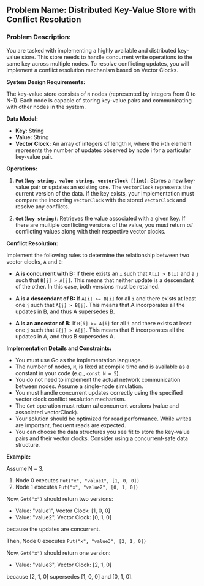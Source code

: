 ## Problem Name: Distributed Key-Value Store with Conflict Resolution

### Problem Description:

You are tasked with implementing a highly available and distributed key-value store. This store needs to handle concurrent write operations to the same key across multiple nodes. To resolve conflicting updates, you will implement a conflict resolution mechanism based on Vector Clocks.

**System Design Requirements:**

The key-value store consists of `N` nodes (represented by integers from 0 to N-1). Each node is capable of storing key-value pairs and communicating with other nodes in the system.

**Data Model:**

*   **Key:** String
*   **Value:** String
*   **Vector Clock:** An array of integers of length `N`, where the i-th element represents the number of updates observed by node i for a particular key-value pair.

**Operations:**

1.  **`Put(key string, value string, vectorClock []int)`**: Stores a new key-value pair or updates an existing one. The `vectorClock` represents the current version of the data. If the key exists, your implementation must compare the incoming `vectorClock` with the stored `vectorClock` and resolve any conflicts.

2.  **`Get(key string)`**: Retrieves the value associated with a given key. If there are multiple conflicting versions of the value, you must return *all* conflicting values along with their respective vector clocks.

**Conflict Resolution:**

Implement the following rules to determine the relationship between two vector clocks, `A` and `B`:

*   **A is concurrent with B:** If there exists an `i` such that `A[i] > B[i]` and a `j` such that `B[j] > A[j]`. This means that neither update is a descendant of the other. In this case, both versions must be retained.

*   **A is a descendant of B:** If `A[i] >= B[i]` for all `i` and there exists at least one `j` such that `A[j] > B[j]`. This means that A incorporates all the updates in B, and thus A supersedes B.

*   **A is an ancestor of B:** If `B[i] >= A[i]` for all `i` and there exists at least one `j` such that `B[j] > A[j]`. This means that B incorporates all the updates in A, and thus B supersedes A.

**Implementation Details and Constraints:**

*   You must use Go as the implementation language.
*   The number of nodes, `N`, is fixed at compile time and is available as a constant in your code (e.g., `const N = 5`).
*   You do not need to implement the actual network communication between nodes. Assume a single-node simulation.
*   You must handle concurrent updates correctly using the specified vector clock conflict resolution mechanism.
*   The `Get` operation must return *all* concurrent versions (value and associated vectorClock).
*   Your solution should be optimized for read performance. While writes are important, frequent reads are expected.
*   You can choose the data structures you see fit to store the key-value pairs and their vector clocks. Consider using a concurrent-safe data structure.

**Example:**

Assume N = 3.

1.  Node 0 executes `Put("x", "value1", [1, 0, 0])`
2.  Node 1 executes `Put("x", "value2", [0, 1, 0])`

Now, `Get("x")` should return two versions:

*   Value: "value1", Vector Clock: \[1, 0, 0]
*   Value: "value2", Vector Clock: \[0, 1, 0]

because the updates are concurrent.

Then, Node 0 executes `Put("x", "value3", [2, 1, 0])`

Now, `Get("x")` should return one version:

*   Value: "value3", Vector Clock: \[2, 1, 0]

because [2, 1, 0] supersedes [1, 0, 0] and [0, 1, 0].
